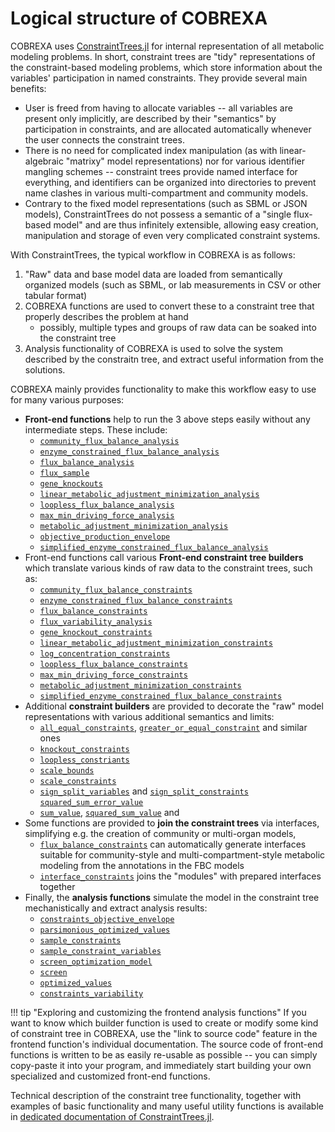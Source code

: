 
# Logical structure of COBREXA

COBREXA uses
[ConstraintTrees.jl](https://github.com/COBREXA/ConstraintTrees.jl) for
internal representation of all metabolic modeling problems. In short,
constraint trees are "tidy" representations of the constraint-based modeling
problems, which store information about the variables' participation in named
constraints. They provide several main benefits:

- User is freed from having to allocate variables -- all variables are present
  only implicitly, are described by their "semantics" by participation in
  constraints, and are allocated automatically whenever the user connects the
  constraint trees.
- There is no need for complicated index manipulation (as with linear-algebraic
  "matrixy" model representations) nor for various identifier mangling schemes
  -- constraint trees provide named interface for everything, and identifiers
  can be organized into directories to prevent name clashes in various
  multi-compartment and community models.
- Contrary to the fixed model representations (such as SBML or JSON models),
  ConstraintTrees do not possess a semantic of a "single flux-based model" and
  are thus infinitely extensible, allowing easy creation, manipulation and
  storage of even very complicated constraint systems.

With ConstraintTrees, the typical workflow in COBREXA is as follows:

1. "Raw" data and base model data are loaded from semantically organized models
   (such as SBML, or lab measurements in CSV or other tabular format)
2. COBREXA functions are used to convert these to a constraint tree that
   properly describes the problem at hand
   - possibly, multiple types and groups of raw data can be soaked into the
     constraint tree
3. Analysis functionality of COBREXA is used to solve the system described by
   the constraitn tree, and extract useful information from the solutions.

COBREXA mainly provides functionality to make this workflow easy to use for
many various purposes:

- **Front-end functions** help to run the 3 above steps easily without any
  intermediate steps. These include:
  - [`community_flux_balance_analysis`](@ref)
  - [`enzyme_constrained_flux_balance_analysis`](@ref)
  - [`flux_balance_analysis`](@ref)
  - [`flux_sample`](@ref)
  - [`gene_knockouts`](@ref)
  - [`linear_metabolic_adjustment_minimization_analysis`](@ref)
  - [`loopless_flux_balance_analysis`](@ref)
  - [`max_min_driving_force_analysis`](@ref)
  - [`metabolic_adjustment_minimization_analysis`](@ref)
  - [`objective_production_envelope`](@ref)
  - [`simplified_enzyme_constrained_flux_balance_analysis`](@ref)
- Front-end functions call various **Front-end constraint tree builders** which
  translate various kinds of raw data to the constraint trees, such as:
  - [`community_flux_balance_constraints`](@ref)
  - [`enzyme_constrained_flux_balance_constraints`](@ref)
  - [`flux_balance_constraints`](@ref)
  - [`flux_variability_analysis`](@ref)
  - [`gene_knockout_constraints`](@ref)
  - [`linear_metabolic_adjustment_minimization_constraints`](@ref)
  - [`log_concentration_constraints`](@ref)
  - [`loopless_flux_balance_constraints`](@ref)
  - [`max_min_driving_force_constraints`](@ref)
  - [`metabolic_adjustment_minimization_constraints`](@ref)
  - [`simplified_enzyme_constrained_flux_balance_constraints`](@ref)
- Additional **constraint builders** are provided to decorate the "raw" model
  representations with various additional semantics and limits:
  - [`all_equal_constraints`](@ref), [`greater_or_equal_constraint`](@ref) and
    similar ones
  - [`knockout_constraints`](@ref)
  - [`loopless_constriants`](@ref)
  - [`scale_bounds`](@ref)
  - [`scale_constraints`](@ref)
  - [`sign_split_variables`](@ref) and [`sign_split_constraints`](@ref)
    [`squared_sum_error_value`](@ref)
  - [`sum_value`](@ref), [`squared_sum_value`](@ref) and
- Some functions are provided to **join the constraint trees** via interfaces,
  simplifying e.g. the creation of community or multi-organ models,
  - [`flux_balance_constraints`](@ref) can automatically generate interfaces
    suitable for community-style and multi-compartment-style metabolic
    modeling from the annotations in the FBC models
  - [`interface_constraints`](@ref) joins the "modules" with prepared
    interfaces together
- Finally, the **analysis functions** simulate the model in the constraint
  tree mechanistically and extract analysis results:
  - [`constraints_objective_envelope`](@ref)
  - [`parsimonious_optimized_values`](@ref)
  - [`sample_constraints`](@ref)
  - [`sample_constraint_variables`](@ref)
  - [`screen_optimization_model`](@ref)
  - [`screen`](@ref)
  - [`optimized_values`](@ref)
  - [`constraints_variability`](@ref)

!!! tip "Exploring and customizing the frontend analysis functions"
    If you want to know which builder function is used to create or modify some
    kind of constraint tree in COBREXA, use the "link to source code" feature
    in the frontend function's individual documentation. The source code of
    front-end functions is written to be as easily re-usable as possible -- you
    can simply copy-paste it into your program, and immediately start building
    your own specialized and customized front-end functions.

Technical description of the constraint tree functionality, together with
examples of basic functionality and many useful utility functions is available
in [dedicated documentation of
ConstraintTrees.jl](https://cobrexa.github.io/ConstraintTrees.jl/).
